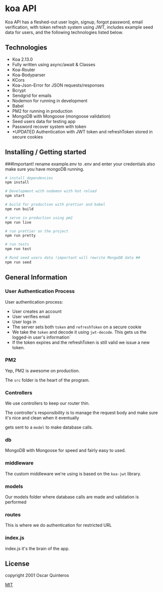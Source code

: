 
# koa API
Koa API has a fleshed-out user login, signup, forgot password, email verification, with token refresh system using JWT, includes example seed data for users, and the following technologies listed below.

## Technologies
- Koa 2.13.0
- Fully written using async/await & Classes
- Koa-Router
- Koa-Bodyparser
- KCors
- Koa-Json-Error for JSON requests/responses
- Bcrypt
- Sendgrid for emails
- Nodemon for running in development
- Babel
- PM2 for running in production
- MongoDB with Mongoose (mongoose validation)
- Seed users data for testing app
- Password recover system with token
- *UPDATED Authentication with JWT token and refreshToken stored in secure cookies

## Installing / Getting started
###Important! rename example.env to .env and enter your credentials also make sure you have mongoDB running.

``` bash
# install dependencies
npm install

# Development with nodemon with hot reload
npm start

# build for production with prettier and babel
npm run build

# serve in production using pm2
npm run live

# run prettier on the project
npm run pretty

# run tests
npm run test

# Rund seed users data !important will rewrite MongoDB data ##
npm run seed
```

## General Information

### User Authentication Process

User authentication process:

- User creates an account
- User verifies email
- User logs in
- The server sets both `token` and `refreshToken` on a secure cookie
- We take the `token` and decode it using `jwt-decode`. This gets us the logged-in user's information`
- If the token expires and the refreshToken is still valid we issue a new token. 

### PM2

Yep, PM2 is awesome on production.

The `src` folder is the heart of the program.

### Controllers

We use controllers to keep our router thin. 

The controller's responsibility is to manage the request body and make sure it's nice and clean when it eventually

gets sent to a `model` to make database calls.

### db

MongoDB with Mongoose for speed and fairly easy to used.

### middleware

The custom middleware we're using is based on the `koa-jwt` library.

### models

Our models folder where database calls are made and validation is performed

### routes

This is where we do authentication for restricted URL

### index.js

index.js it's the brain of the app.

## License

copyright 2001 Oscar Quinteros


[MIT](http://opensource.org/licenses/MIT)
